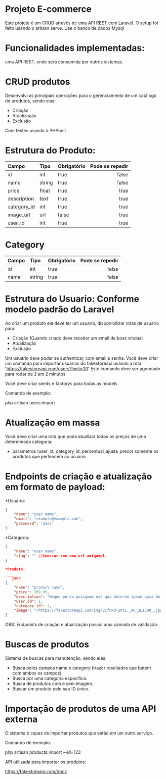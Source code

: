 # Projeto E-commerce
Este projeto é um CRUD através de uma API REST com Laravel.
O setup foi feito usando o artisan serve. Use o banco de dados Mysql


# Funcionalidades implementadas:
uma API REST, onde será consumida por outros sistemas.


# CRUD produtos
Desenvolvi as principais operações para o gerenciamento de um catálogo de produtos, sendo elas:

* Criação
* Atualização
* Exclusão

Com testes usando o PHPunit


# Estrutura do Produto:
| Campo       | Tipo      | Obrigatório     | Pode se repedir |
| :---        | :---      | :---            | ---:            |
| id          | int       | true            | false           |
| name        | string    | true            | false           |
| price       | float     | true            | true            |  
| description | text      | true            | true            |
| category_id | int       | true            | true            |
| image_url   | url       | false           | true            |
| user_id     | int       | true            | true            |

# Category
| Campo       | Tipo      | Obrigatório     | Pode se repedir |
| :---        | :---      | :---            | ---:            |
| id          | int       | true            | false           |
| name        | string    | true            | false           |

# Estrutura do Usuario: Conforme modelo padrão do Laravel
Ao criar um produto ele deve ter um usuario, disponibilizar rotas de usuario para

* Criação (Quando criado deve receber um email de boas vindas)
* Atualização
* Exclusão

Um usuario deve poder se authenticar, com email e senha.
Você deve criar um comando para importar usuarios do fakestoreapi usando a rota 'https://fakestoreapi.com/users?limit=20'
Este comando deve ser agendado para rodar de 2 em 2 minutos

Você deve criar seeds e factorys para todas as models

Comando de exemplo:

php artisan users:import

# Atualização em massa
Você deve criar uma rota que pode atualizar todos os preços de uma determinada categoria:

* parametros (user_id, category_id, percentual_ajuste_preco) somente os produtos que pertencem ao usuario


# Endpoints de criação e atualização em formato de payload:

*Usuário:

```json
{
    "name": "user name",
    "email": "example@example.com",
    "password": "pass"
}
```

*Categoria:

```json
{
    "name": "user name",
    "slug": "" //Acessar com uma url amigável.
}

*Produto:

```json
{
    "name": "product name",
    "price": 109.95,
    "description": "Neque porro quisquam est qui dolorem ipsum quia dolor sit amet, consectetur, adipisci velit...",
    "user_id": 1,
    "category_id": 1,
    "image": "<https://fakestoreapi.com/img/81fPKd-2AYL._AC_SL1500_.jpg>"
}
```

OBS: Endpoints de criação e atualização possúi uma camada de validação.


# Buscas de produtos

Sistema de buscas para manutenção, sendo eles:

* Busca pelos campos name e category (trazer resultados que batem com ambos os campos).
* Busca por uma categoria específica.
* Busca de produtos com e sem imagem.
* Buscar um produto pelo seu ID único.


# Importação de produtos de uma API externa

O sistema é capaz de importar produtos que estão em um outro serviço.

Comando de exemplo:

php artisan products:import --id=123

API utilizada para importar os produtos:

https://fakestoreapi.com/docs